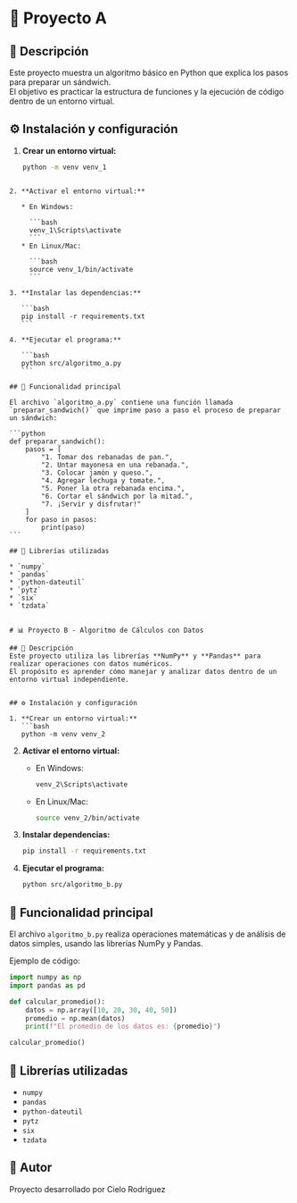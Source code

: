# 🥪 Proyecto A 

## 📘 Descripción
Este proyecto muestra un algoritmo básico en Python que explica los pasos para preparar un sándwich.  
El objetivo es practicar la estructura de funciones y la ejecución de código dentro de un entorno virtual.


## ⚙️ Instalación y configuración

1. **Crear un entorno virtual:**
   ```bash
   python -m venv venv_1
````

2. **Activar el entorno virtual:**

   * En Windows:

     ```bash
     venv_1\Scripts\activate
     ```
   * En Linux/Mac:

     ```bash
     source venv_1/bin/activate
     ```

3. **Instalar las dependencias:**

   ```bash
   pip install -r requirements.txt
   ```

4. **Ejecutar el programa:**

   ```bash
   python src/algoritmo_a.py
   ```

## 🧠 Funcionalidad principal

El archivo `algoritmo_a.py` contiene una función llamada `preparar_sandwich()` que imprime paso a paso el proceso de preparar un sándwich:

```python
def preparar_sandwich():
    pasos = [
        "1. Tomar dos rebanadas de pan.",
        "2. Untar mayonesa en una rebanada.",
        "3. Colocar jamón y queso.",
        "4. Agregar lechuga y tomate.",
        "5. Poner la otra rebanada encima.",
        "6. Cortar el sándwich por la mitad.",
        "7. ¡Servir y disfrutar!"
    ]
    for paso in pasos:
        print(paso)
```

## 🧩 Librerías utilizadas

* `numpy`
* `pandas`
* `python-dateutil`
* `pytz`
* `six`
* `tzdata`


# 📊 Proyecto B - Algoritmo de Cálculos con Datos

## 📘 Descripción
Este proyecto utiliza las librerías **NumPy** y **Pandas** para realizar operaciones con datos numéricos.  
El propósito es aprender cómo manejar y analizar datos dentro de un entorno virtual independiente.


## ⚙️ Instalación y configuración

1. **Crear un entorno virtual:**
   ```bash
   python -m venv venv_2
````

2. **Activar el entorno virtual:**

   * En Windows:

     ```bash
     venv_2\Scripts\activate
     ```
   * En Linux/Mac:

     ```bash
     source venv_2/bin/activate
     ```

3. **Instalar dependencias:**

   ```bash
   pip install -r requirements.txt
   ```

4. **Ejecutar el programa:**

   ```bash
   python src/algoritmo_b.py
   ```

## 🧠 Funcionalidad principal

El archivo `algoritmo_b.py` realiza operaciones matemáticas y de análisis de datos simples, usando las librerías NumPy y Pandas.

Ejemplo de código:

```python
import numpy as np
import pandas as pd

def calcular_promedio():
    datos = np.array([10, 20, 30, 40, 50])
    promedio = np.mean(datos)
    print(f"El promedio de los datos es: {promedio}")

calcular_promedio()
```

## 🧩 Librerías utilizadas

* `numpy`
* `pandas`
* `python-dateutil`
* `pytz`
* `six`
* `tzdata`

## 🧾 Autor

Proyecto desarrollado por Cielo Rodriguez 





